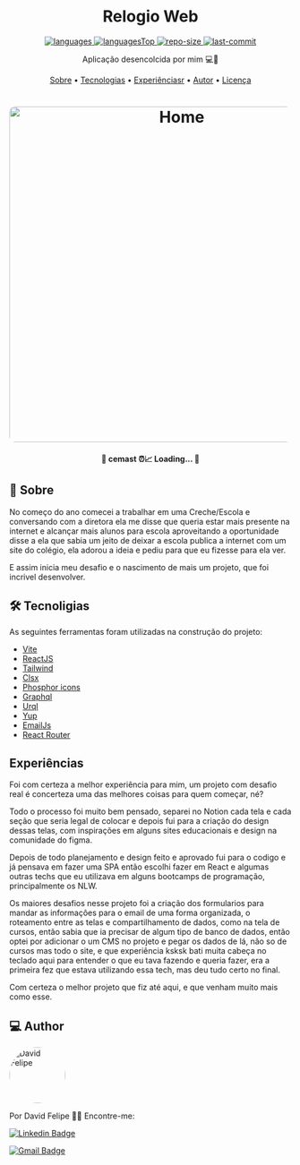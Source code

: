 <h1 align="center">
    Relogio Web
</h1>

<div align="center">

  <a href="">
    <img src="https://img.shields.io/github/languages/count/DFelipe1/cemast.svg?color=fb923c" alt="languages" >
  </a>

  <a href="">
    <img src="https://img.shields.io/github/languages/top/DFelipe1/cemast.svg?color=fb923c" alt="languagesTop" >
  </a>

  <a href="">
    <img src="https://img.shields.io/github/repo-size/DFelipe1/cemast.svg?color=fb923c" alt="repo-size" >
  </a>

  <a href="">
    <img src="https://img.shields.io/github/last-commit/DFelipe1/cemast.svg?color=fb923c" alt="last-commit" >
  </a>

</div>

<p align="center"> Aplicação desencolcida por mim 💻🚀 </p>

<p align="center">
 <a href="#about">Sobre</a> •
 <a href="#technologies">Tecnologias</a> •
 <a href="#exprience">Experiênciasr</a> •
 <a href="#author">Autor</a> •
 <a href="#license">Licença</a>
</p>

<h1 align="center">
    <img width="600" style="border-radius: 10px" height="auto" alt="Home" title="capa do projeto" src="https://media.graphassets.com/adlnGiO8SZyXzrpXMOgq" />
</h1>

<h4 align="center">
	 📝 cemast ⏰📈 Loading...  📝
</h4>

<h2 id="about" > 🎯 Sobre </h2>

No começo do ano comecei a trabalhar em uma Creche/Escola e conversando com a diretora ela me disse que queria estar mais presente na internet e alcançar mais alunos para escola
aproveitando a oportunidade disse a ela que sabia um jeito de deixar a escola publica a internet com um site do colégio, ela adorou a ideia e pediu para que eu fizesse para ela ver.

E assim inicia meu desafio e o nascimento de mais um projeto, que foi incrivel desenvolver.

<h2 id="technologies"> 🛠 Tecnoligias </h2>

As seguintes ferramentas foram utilizadas na construção do projeto:

- [Vite](https://vitejs.dev)
- [ReactJS](https://reactjs.org)
- [Tailwind](https://tailwindcss.com)
- [Clsx](https://www.npmjs.com/package/clsx)
- [Phosphor icons](https://phosphoricons.com)
- [Graphql](https://graphql.org)
- [Urql](https://formidable.com/open-source/urql/)
- [Yup](https://github.com/jquense/yup)
- [EmailJs](https://www.emailjs.com)
- [React Router](https://reactrouter.com/en/main)


<h2 id="experience" > Experiências </h2>

Foi com certeza a melhor experiência para mim, um projeto com desafio real é concerteza uma das melhores coisas para quem começar, né?

Todo o processo foi muito bem pensado, separei no Notion cada tela e cada seção que seria legal de colocar e depois fui para a criação do design dessas telas, com inspirações em alguns sites educacionais e design na comunidade do figma.

Depois de todo planejamento e design feito e aprovado fui para o codigo e já pensava em fazer uma SPA então escolhi fazer em React e algumas outras techs que eu utilizava em alguns bootcamps de programação, principalmente os NLW.

Os maiores desafios nesse projeto foi a criação dos formularios para mandar as informaçôes para o email de uma forma organizada, o roteamento entre as telas e compartilhamento de dados, como na tela de cursos, então sabia que ia precisar de algum tipo de banco de dados,
então optei por adicionar o um CMS no projeto e pegar os dados de lá, não so de cursos mas todo o site, e que experiência ksksk bati muita cabeça no teclado aqui para entender o que eu tava fazendo e queria fazer, era a primeira fez que estava utilizando essa tech, mas deu tudo certo no final.

Com certeza o melhor projeto que fiz até aqui, e que venham muito mais como esse.

<h2 id="author"> 💻 Author </h2>

<img style="border-radius: 50%;" src="https://github.com/DFelipe1.png" width="100px;" alt="David Felipe"/>

Por David Felipe 👋🏽 Encontre-me:


[![Linkedin Badge](https://img.shields.io/badge/-DavidFelipe-blue?style=flat-square&logo=Linkedin&logoColor=white&link=https://www.linkedin.com/in/lipedev/)](https://www.linkedin.com/in/lipedev/)

[![Gmail Badge](https://img.shields.io/badge/-davidf.30.10@gmail.com-c14438?style=flat-square&logo=Gmail&logoColor=white&link=mailto:davidf.30.10@gmail.com)](mailto:davidf.30.10@gmail.com)

